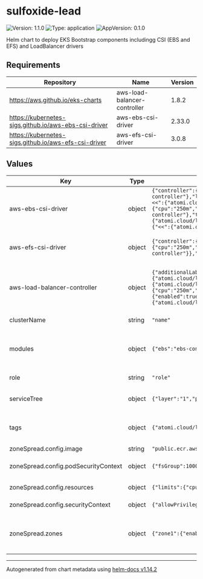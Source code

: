 # sulfoxide-lead

![Version: 1.1.0](https://img.shields.io/badge/Version-1.1.0-informational?style=flat-square) ![Type: application](https://img.shields.io/badge/Type-application-informational?style=flat-square) ![AppVersion: 0.1.0](https://img.shields.io/badge/AppVersion-0.1.0-informational?style=flat-square)

Helm chart to deploy EKS Bootstrap components includingg CSI (EBS and EFS) and LoadBalancer drivers

## Requirements

| Repository | Name | Version |
|------------|------|---------|
| https://aws.github.io/eks-charts | aws-load-balancer-controller | 1.8.2 |
| https://kubernetes-sigs.github.io/aws-ebs-csi-driver | aws-ebs-csi-driver | 2.33.0 |
| https://kubernetes-sigs.github.io/aws-efs-csi-driver | aws-efs-csi-driver | 3.0.8 |

## Values

| Key | Type | Default | Description |
|-----|------|---------|-------------|
| aws-ebs-csi-driver | object | `{"controller":{"extraVolumeTags":{"<<":{"atomi.cloud/layer":"1","atomi.cloud/platform":"sulfoxide","atomi.cloud/service":"lead"},"atomi.cloud/module":"ebs-controller"},"loggingFormat":"json","podAnnotations":{"<<":{"atomi.cloud/layer":"1","atomi.cloud/platform":"sulfoxide","atomi.cloud/service":"lead"},"atomi.cloud/module":"ebs-controller"},"podLabels":{"<<":{"atomi.cloud/layer":"1","atomi.cloud/platform":"sulfoxide","atomi.cloud/service":"lead"},"atomi.cloud/module":"ebs-controller"},"replicaCount":2,"resources":{"limits":{"cpu":"250m","memory":"512Mi"},"requests":{"cpu":"128m","memory":"256Mi"}},"serviceAccount":{"annotations":{"eks.amazonaws.com/role-arn":"role"},"create":true,"name":"ebs-controller"},"topologySpreadConstraints":[{"labelSelector":{"matchLabels":{"<<":{"atomi.cloud/layer":"1","atomi.cloud/platform":"sulfoxide","atomi.cloud/service":"lead"}}},"maxSkew":1,"topologyKey":"topology.kubernetes.io/zone","whenUnsatisfiable":"ScheduleAnyway"}]},"customLabels":{"<<":{"atomi.cloud/layer":"1","atomi.cloud/platform":"sulfoxide","atomi.cloud/service":"lead"},"atomi.cloud/module":"ebs-controller"},"storageClasses":[]}` | AWS EBS CSI Driver configuration. See [AWS EBS CSI Driver Helm Chart](https://github.com/kubernetes-sigs/aws-ebs-csi-driver/blob/master/docs/install.md) |
| aws-efs-csi-driver | object | `{"controller":{"create":true,"podAnnotations":{"<<":{"atomi.cloud/layer":"1","atomi.cloud/platform":"sulfoxide","atomi.cloud/service":"lead"},"atomi.cloud/module":"efs-controller"},"resources":{"limits":{"cpu":"250m","memory":"512Mi"},"requests":{"cpu":"128m","memory":"256Mi"}},"serviceAccount":{"annotations":{"eks.amazonaws.com/role-arn":"role"},"create":true,"name":"efs-controller"}},"replicaCount":2,"storageClasses":[]}` | AWS EFS CSI Driver configuration. See [AWS EFS CSI Driver Helm Chart](https://github.com/kubernetes-sigs/aws-efs-csi-driver/tree/master) |
| aws-load-balancer-controller | object | `{"additionalLabels":{"<<":{"atomi.cloud/layer":"1","atomi.cloud/platform":"sulfoxide","atomi.cloud/service":"lead"},"atomi.cloud/module":"elb-controller"},"clusterName":"name","podAnnotations":{"<<":{"atomi.cloud/layer":"1","atomi.cloud/platform":"sulfoxide","atomi.cloud/service":"lead"},"atomi.cloud/module":"elb-controller"},"podLabels":{"<<":{"atomi.cloud/layer":"1","atomi.cloud/platform":"sulfoxide","atomi.cloud/service":"lead"},"atomi.cloud/module":"elb-controller"},"replicaCount":2,"resources":{"limits":{"cpu":"250m","memory":"512Mi"},"requests":{"cpu":"62.5m","memory":"128Mi"}},"serviceAccount":{"annotations":{"eks.amazonaws.com/role-arn":"role"},"create":true,"name":"elb-controller"},"serviceMonitor":{"enabled":true},"topologySpreadConstraints":[{"labelSelector":{"matchLabels":{"<<":{"atomi.cloud/layer":"1","atomi.cloud/platform":"sulfoxide","atomi.cloud/service":"lead"}}},"maxSkew":1,"topologyKey":"topology.kubernetes.io/zone","whenUnsatisfiable":"ScheduleAnyway"}]}` | AWS LoadBalancer Controller configuration. See [AWS LoadBalancer Controller Helm Chart](https://github.com/aws/eks-charts/tree/master/stable/aws-load-balancer-controller) |
| clusterName | string | `"name"` | Cluster name for the EKS cluster |
| modules | object | `{"ebs":"ebs-controller","efs":"efs-controller","elb":"elb-controller"}` | Module labels and annotations, following Service Tree for each EKS plugin |
| role | string | `"role"` | Role ARN for IRSA for service account |
| serviceTree | object | `{"layer":"1","platform":"sulfoxide","service":"lead"}` | AtomiCloud Service Tree. See [ServiceTree](https://atomicloud.larksuite.com/wiki/OkfJwTXGFiMJkrk6W3RuwRrZs64?theme=DARK&contentTheme=DARK#MHw5d76uDo2tBLx86cduFQMRsBb) |
| tags | object | `{"atomi.cloud/layer":"1","atomi.cloud/platform":"sulfoxide","atomi.cloud/service":"lead"}` | Kubernetes labels and annotations, following Service Tree |
| zoneSpread.config.image | string | `"public.ecr.aws/eks-distro/kubernetes/pause:3.7"` |  |
| zoneSpread.config.podSecurityContext | object | `{"fsGroup":1000,"runAsGroup":1000,"runAsNonRoot":true,"runAsUser":1000}` | PodSecurityContext for zone-spread pod |
| zoneSpread.config.resources | object | `{"limits":{"cpu":"125m","memory":"128Mi"},"requests":{"cpu":"0","memory":"0"}}` | Resources for zone-spread pod |
| zoneSpread.config.securityContext | object | `{"allowPrivilegeEscalation":false,"capabilities":{"drop":["ALL"]},"readOnlyRootFilesystem":true,"runAsGroup":1000,"runAsNonRoot":true,"runAsUser":1000}` | SecurityContext for zone-spread pod |
| zoneSpread.zones | object | `{"zone1":{"enabled":false,"replicas":1,"zone":"ap-southeast-1a"}}` | topology zones to deploy zone-spread pod to force node provisioning across zones |

----------------------------------------------
Autogenerated from chart metadata using [helm-docs v1.14.2](https://github.com/norwoodj/helm-docs/releases/v1.14.2)
